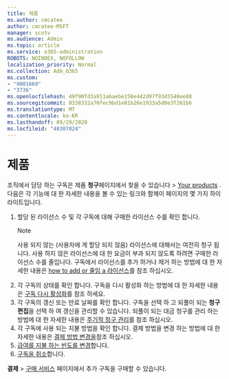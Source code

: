 ```yaml
---
title: 제품
ms.author: cmcatee
author: cmcatee-MSFT
manager: scotv
ms.audience: Admin
ms.topic: article
ms.service: o365-administration
ROBOTS: NOINDEX, NOFOLLOW
localization_priority: Normal
ms.collection: Adm_O365
ms.custom:
- "9001669"
- "3736"
ms.openlocfilehash: 49f90fd3a911abaebe158e442d97f9345548ee88
ms.sourcegitcommit: 0338332a70fec9bd1e81b26e1933a5d0e3f261b6
ms.translationtype: MT
ms.contentlocale: ko-KR
ms.lasthandoff: 09/29/2020
ms.locfileid: "48307024"
---
```

# <a name="your-products"></a>제품

조직에서 담당 하는 구독은 제품 **청구**페이지에서 찾을 수 있습니다  >  [Your products](https://go.microsoft.com/fwlink/p/?linkid=842054) . 다음은 각 기능에 대 한 자세한 내용을 볼 수 있는 링크와 함께이 페이지의 몇 가지 하이라이트입니다.

1. 할당 된 라이선스 수 및 각 구독에 대해 구매한 라이선스 수를 확인 합니다.
    > [!NOTE]
    > 사용 되지 않는 (사용자에 게 할당 되지 않음) 라이선스에 대해서는 여전히 청구 됩니다. 사용 하지 않은 라이선스에 대 한 요금이 부과 되지 않도록 하려면 구매한 라이선스 수를 줄입니다. 구독에서 라이선스를 추가 하거나 제거 하는 방법에 대 한 자세한 내용은 [how to add or 줄임 a 라이선스](https://docs.microsoft.com/alchemyinsights/how-to-add-or-reduce-licenses)를 참조 하십시오.
2. 각 구독의 상태를 확인 합니다. 구독을 다시 활성화 하는 방법에 대 한 자세한 내용은 [구독 다시 활성화](reactivate-your-subscription.md)를 참조 하세요.
3. 각 구독의 갱신 또는 만료 날짜를 확인 합니다. 구독을 선택 하 고 되풀이 되는 **청구 편집**을 선택 하 여 갱신을 관리할 수 있습니다. 되풀이 되는 대금 청구를 관리 하는 방법에 대 한 자세한 내용은 [주기적 청구 관리](manage-auto-renewal.md)를 참조 하십시오.
4. 각 구독에 사용 되는 지불 방법을 확인 합니다. 결제 방법을 변경 하는 방법에 대 한 자세한 내용은 [결제 방법 변경을](change-payment-method.md)참조 하십시오.
5. [급여를 지불 하는 빈도를 변경](change-how-often-you-pay.md)합니다.
6. [구독을 취소](https://go.microsoft.com/fwlink/?linkid=2119113)합니다.

**결제**  >  [구매 서비스](https://go.microsoft.com/fwlink/p/?linkid=868433) 페이지에서 추가 구독을 구매할 수 있습니다.